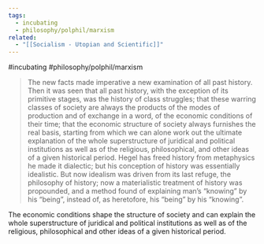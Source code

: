 ```yaml
---
tags:
  - incubating
  - philosophy/polphil/marxism
related:
  - "[[Socialism - Utopian and Scientific]]"
---
```

#incubating #philosophy/polphil/marxism 

>The new facts made imperative a new examination of all past history. Then it was seen that all past history, with the exception of its primitive stages, was the history of class struggles; that these warring classes of society are always the products of the modes of production and of exchange in a word, of the economic conditions of their time; that the economic structure of society always furnishes the real basis, starting from which we can alone work out the ultimate explanation of the whole superstructure of juridical and political institutions as well as of the religious, philosophical, and other ideas of a given historical period. Hegel has freed history from metaphysics he made it dialectic; but his conception of history was essentially idealistic. But now idealism was driven from its last refuge, the philosophy of history; now a materialistic treatment of history was propounded, and a method found of explaining man’s “knowing” by his “being”, instead of, as heretofore, his “being” by his “knowing”. 


The economic conditions shape the structure of society and can explain the whole superstructure of juridical and political institutions as well as of the religious, philosophical and other ideas of a given historical period. 
